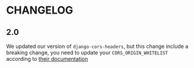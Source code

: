 # CHANGELOG

## 2.0

We updated our version of `django-cors-headers`, but this change include a breaking change, you need to update
your `CORS_ORIGIN_WHITELIST` according
to [their documentation](https://github.com/ottoyiu/django-cors-headers/blob/master/HISTORY.rst#300-2019-05-10)

